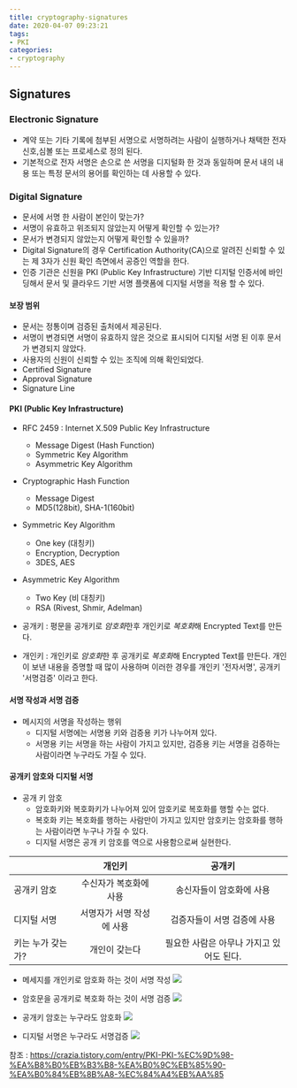 ```yaml
---
title: cryptography-signatures
date: 2020-04-07 09:23:21
tags:
- PKI
categories:
- cryptography
---
```


## Signatures
### Electronic Signature
- 계약 또는 기타 기록에 첨부된 서명으로 서명하려는 사람이 실행하거나 채택한 전자 신호,심볼 또는 프로세스로 정의 된다.
- 기본적으로 전자 서명은 손으로 쓴 서명을 디지털화 한 것과 동일하며 문서 내의 내용 또는 특정 문서의 용어를 확인하는 데 사용할 수 있다.

### Digital Signature
- 문서에 서명 한 사람이 본인이 맞는가?
- 서명이 유효하고 위조되지 않았는지 어떻게 확인할 수 있는가?
- 문서가 변경되지 않았는지 어떻게 확인할 수 있을까?
- Digital Signature의 경우 Certification Authority(CA)으로 알려진 신뢰할 수 있는 제 3자가 신원 확인 측면에서 공증인 역할을 한다.
- 인증 기관은 신원을 PKI (Public Key Infrastructure) 기반 디지털 인증서에 바인딩해서 문서 및 클라우드 기반 서명 플랫폼에 디지털 서명을 적용 할 수 있다.

#### 보장 범위
- 문서는 정통이며 검증된 출처에서 제공된다.
- 서명이 변경되면 서명이 유효하지 않은 것으로 표시되어 디지털 서명 된 이후 문서가 변경되지 않았다.
- 사용자의 신원이 신뢰할 수 있는 조직에 의해 확인되었다.
- Certified Signature 
- Approval Signature
- Signature Line

#### PKI (Public Key Infrastructure)
- RFC 2459 : Internet X.509 Public Key Infrastructure
    - Message Digest (Hash Function)
    - Symmetric Key Algorithm
    - Asymmetric Key Algorithm

- Cryptographic Hash Function
    - Message Digest
    - MD5(128bit), SHA-1(160bit)

- Symmetric Key Algorithm
    - One key (대칭키)
    - Encryption, Decryption
    - 3DES, AES

- Asymmetric Key Algorithm
    - Two Key (비 대칭키)
    - RSA (Rivest, Shmir, Adelman)

- 공개키 : 평문을 공개키로 *암호화*한후 개인키로 *복호화*해 Encrypted Text를 만든다.
- 개인키 : 개인키로 *암호화*한 후 공개키로 *복호화*해 Encrypted Text를 만든다. 개인이 보낸 내용을 증명할 때 많이 사용하며 이러한 경우를
        개인키 '전자서명', 공개키 '서명검증' 이라고 한다.

#### 서명 작성과 서명 검증
- 메시지의 서명을 작성하는 행위
    - 디지털 서명에는 서명용 키와 검증용 키가 나누어져 있다.
    - 서명용 키는 서명을 하는 사람이 가지고 있지만, 검증용 키는 서명을 검증하는 사람이라면 누구라도 가질 수 있다.

#### 공개키 암호와 디지털 서명
- 공개 키 암호
    - 암호화키와 복호화키가 나누어져 있어 암호키로 복호화를 행할 수는 없다.
    - 복호화 키는 복호화를 행하는 사람만이 가지고 있지만 암호키는 암호화를 행하는 사람이라면 누구나 가질 수 있다.
    - 디지털 서명은 공개 키 암호를 역으로 사용함으로써 실현한다.

||개인키|공개키|
|-|:-:|:-:|
|공개키 암호|수신자가 복호화에 사용|송신자들이 암호화에 사용|
|디지털 서명|서명자가 서명 작성에 사용| 검증자들이 서명 검증에 사용|
|키는 누가 갖는가?|개인이 갖는다|필요한 사람은 아무나 가지고 있어도 된다.|

- 메세지를 개인키로 암호화 하는 것이 서명 작성
![](/images/cryptography/signature/public_key_enc.png)

- 암호문을 공개키로 복호화 하는 것이 서명 검증
![](/images/cryptography/signature/private_key_enc.png)

- 공개키 암호는 누구라도 암호화
![](/images/cryptography/signature/public_key_enc1.png)

- 디지털 서명은 누구라도 서명검증
![](/images/cryptography/signature/private_key_signature_verify.png)

참조 : https://crazia.tistory.com/entry/PKI-PKI-%EC%9D%98-%EA%B8%B0%EB%B3%B8-%EA%B0%9C%EB%85%90-%EA%B0%84%EB%8B%A8-%EC%84%A4%EB%AA%85